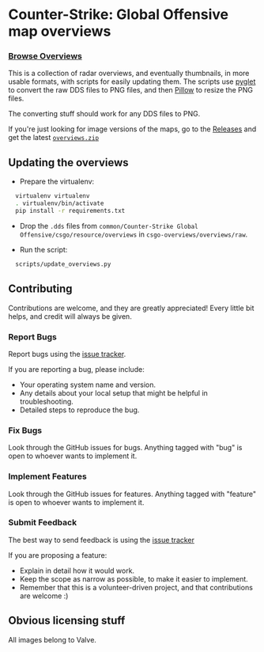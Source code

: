# Counter-Strike: Global Offensive map overviews

### [Browse Overviews](overviews.md)

This is a collection of radar overviews, and eventually thumbnails,
in more usable formats, with scripts for easily updating them.
The scripts use [pyglet](https://warehouse.python.org/project/pyglet/) to convert 
the raw DDS files to PNG files, and then [Pillow](https://warehouse.python.org/project/Pillow/) to resize
the PNG files.

The converting stuff should work for any DDS files to PNG.

If you're just looking for image versions of the maps, go to the [Releases](https://github.com/zoidbergwill/csgo-overviews/releases)
and get the latest [`overviews.zip`](https://github.com/zoidbergwill/csgo-overviews/releases/download/0.0.3/overviews.zip)

## Updating the overviews

* Prepare the virtualenv:

```bash
  virtualenv virtualenv
  . virtualenv/bin/activate
  pip install -r requirements.txt
```

* Drop the `.dds` files from `common/Counter-Strike Global Offensive/csgo/resource/overviews` in
`csgo-overviews/overviews/raw`.

* Run the script:

```bash
  scripts/update_overviews.py
```

## Contributing

Contributions are welcome, and they are greatly appreciated! Every
little bit helps, and credit will always be given.

### Report Bugs

Report bugs using the [issue tracker](https://github.com/zoidbergwill/csgo-overviews/issues?state=open).

If you are reporting a bug, please include:

* Your operating system name and version.
* Any details about your local setup that might be helpful in troubleshooting.
* Detailed steps to reproduce the bug.

### Fix Bugs

Look through the GitHub issues for bugs. Anything tagged with "bug"
is open to whoever wants to implement it.

### Implement Features

Look through the GitHub issues for features. Anything tagged with "feature"
is open to whoever wants to implement it.

### Submit Feedback

The best way to send feedback is using the [issue tracker](https://github.com/zoidbergwill/csgo-overviews/issues?state=open)

If you are proposing a feature:

* Explain in detail how it would work.
* Keep the scope as narrow as possible, to make it easier to implement.
* Remember that this is a volunteer-driven project, and that contributions
  are welcome :)


## Obvious licensing stuff

All images belong to Valve.
